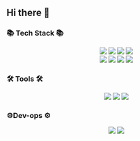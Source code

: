 ## Hi there 👋

### 📚 Tech Stack 📚
<div align=center>
  <img src="https://img.shields.io/badge/java-%23ED8B00.svg?style=for-the-badge&logo=java&logoColor=white">
  <img src="https://img.shields.io/badge/spring-%236DB33F.svg?style=for-the-badge&logo=spring&logoColor=white">
  <img src="https://img.shields.io/badge/spring security-%236DB33F.svg?style=for-the-badge&logo=spring security&logoColor=white">
  <img src="https://img.shields.io/badge/JWT-black?style=for-the-badge&logo=JSON%20web%20tokens" />
</div>

<div align=center>
  <img src="https://img.shields.io/badge/mysql-%2300f.svg?style=for-the-badge&logo=mysql&logoColor=white">
  <img src="https://img.shields.io/badge/postgresql-%23316192.svg?style=for-the-badge&logo=postgresql&logoColor=white">
  <img src="https://img.shields.io/badge/Linux-FCC624?style=for-the-badge&logo=linux&logoColor=black" />
  <img src="https://img.shields.io/badge/r-%23276DC3.svg?style=for-the-badge&logo=r&logoColor=white">
</div>

### 🛠 Tools 🛠
<div align=center>
  <img src="https://img.shields.io/badge/IntelliJ IDEA-000000.svg?style=for-the-badge&logo=intellij-idea&logoColor=white">
  <img src="https://img.shields.io/badge/RStudio-4285F4?style=for-the-badge&logo=rstudio&logoColor=white">
  <img src="https://img.shields.io/badge/Visual%20Studio-5C2D91.svg?style=for-the-badge&logo=visual-studio&logoColor=white" />
</div>

### ⚙️Dev-ops ⚙️
<div align=center>
  <img src="https://img.shields.io/badge/AWS-%23FF9900.svg?style=for-the-badge&logo=amazon-aws&logoColor=white">
  <img src="https://img.shields.io/badge/nginx-%23009639.svg?style=for-the-badge&logo=nginx&logoColor=white" />
</div>
